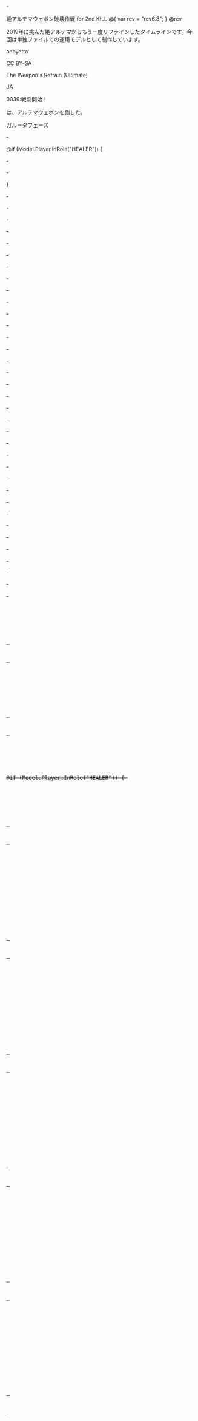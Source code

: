<?xml version="1.0" encoding="UTF-8"?>

-<timeline>

<name>絶アルテマウェポン破壊作戦 for 2nd KILL</name>
@{ var rev = "rev6.8"; } 
<rev>@rev</rev>

<description>2019年に挑んだ絶アルテマからもう一度リファインしたタイムラインです。今回は単独ファイルでの運用モデルとして制作しています。 </description>

<author>anoyetta</author>

<license>CC BY-SA</license>

<zone>The Weapon's Refrain (Ultimate)</zone>

<locale>JA</locale>

<start>0039:戦闘開始！</start>

<end>は、アルテマウェポンを倒した。</end>

<entry>ガルーダフェーズ</entry>

<!--戦術はみんとっとさんの絶アルテマシリーズを採用する。戦術の理解をシンプルにするため部分的に戦術を入れ替えることは原則としてしない。 2020.09.29 rev1* イフの四連突進に関連するカンペを追加した 2020.10.02 rev2.1* ガルーダ・エギとガルーダ本人を誤検知してしまう不具合を修正した 2020.10.02 rev3* テザー（線）を通知するトリガを追加した 2020.10.05 rev3.4* 3連ジェイルの優先順位を変更した 2020.10.05 rev3.5* 3連ジェイルをさらに整備した * ミンネの通知を追加した 2020.10.06 rev4.0* 爆雷の通知を追加した 2020.10.08 rev5.0* 追撃のガルーダの位置の検知を追加した 2020.10.08 rev5.1* 追撃のタイタンの位置に対する通知の間違いを修正した 2020.10.09 rev5.2* 追撃の前半に対するv-notice表示の不具合を修正した 2020.10.12 rev6.0* 追撃の前半について結論まで通知するようにした 2020.10.19 rev6.6* 乱撃の最後の紫たまの処理をみんとっと方式に合わせた -->


<default value="-3" target-attr="notice-o" target-element="Activity"/>

<default value="-9" target-attr="sync-s" target-element="Activity"/>

<default value="9" target-attr="sync-e" target-element="Activity"/>

<!-- 各フェーズ移行用 -->


<t goto="イフリートフェーズ" sync="お、おのれ……クソ虫がぁぁぁぁぁッ！！！" text="イフリートへ"/>


-<t goto="タイタンフェーズ" sync="不倶戴天……その祝福……もしや光の" text="タイタンへ" notice="外周えー！">

<v-notice text="外周へ！" icon="Leave.png" duration-visible="false" duration="6"/>

</t>

<t goto="中継フェーズ" sync="愛しき子らの悲嘆" text="LBフェーズへ"/>

<t goto="追撃の究極幻想" sync="アルテマウェポンは「追撃の究極幻想」の構え。" text="追撃フェーズへ" notice="" sync-count="1"/>

<t goto="爆撃の究極幻想" sync="アルテマウェポンは「爆撃の究極幻想」の構え。" text="爆撃フェーズへ" notice="" sync-count="1"/>

<t goto="乱撃の究極幻想" sync="アルテマウェポンは「乱撃の究極幻想」の構え。" text="乱撃フェーズへ" notice="" sync-count="1"/>

<!-- 灼熱トリガー -->

@if (Model.Player.InRole("HEALER")) { 

-<t sync="イフリート starts using 灼熱の咆吼 on [mex]" text="$1\n← 灼熱" notice="自分に灼熱">

<v-notice duration-visible="false" duration="5" job-icon="true" order="-1"/>

</t>


-<t sync="イフリート starts using 灼熱の咆吼 on [nex]" text="$1\n← 灼熱" notice="相方に灼熱">

<v-notice duration-visible="false" duration="5" job-icon="true" order="-1"/>

</t>
} 
<!-- テザー（線） -->



-<t sync="^23:[id8]:(?<enemy>.+):[id8]:[pc]:" text="${_pc}\n← ${enemy}" notice="ライン発生">

<v-notice duration-visible="false" duration="5" job-icon="true" order="1" font-scale="0.8"/>

</t>

<!-- 吸着爆雷 -->



-<t sync="^1A:[pc] gains the effect of 吸着爆雷 from アルテマウェポン for [_duration] Seconds" text="${_pc}\n← 爆雷" notice="爆雷ついた">

<v-notice duration="5" job-icon="true" order="1"/>

</t>

<!-- ガルーダフェーズ -->



-<s name="ガルーダフェーズ">

<!-- 汎用マーカー start -->



-<t sync="^1B:[id8]:[mex]:|[mex]に「マーキング」の効果。" text="自分にマーカー" notice="自分にマーカー">

<v-notice duration-visible="false" duration="5" job-icon="true" order="-1"/>

</t>


-<t sync="^1B:[id8]:[nex]:|[nex]に「マーキング」の効果。" text="マーカー\n ➜ ${_nex}">

<v-notice duration-visible="false" duration="5" job-icon="true" order="10" style="NOTICE_NORMAL_SMALL"/>

</t>

<!-- 汎用マーカー end -->



-<t sync="スパイニープルームは「ギガストーム」の構え。" name="ドームタイマ">

<v-notice text="高気圧ドーム" icon="Circle" duration-visible="true" duration="28"/>

</t>

<t sync="ガルーダは「ウィンドブレード」の構え" notice="ブレード1回目" sync-count="1" name="ウィンドブレード1"/>

<t sync="ガルーダは「ウィンドブレード」の構え" notice="ブレード2回目" sync-count="2" name="ウィンドブレード2"/>

<a text="VS UltWeapon 2nd KILL" time="0"/>

<a text="@rev" time="0"/>

<a sync="ガルーダは「スリップストリーム」の構え" text="スリップストリーム" notice="次、スリップ" icon="Targetaoe02.png" time="5"/>

<a sync="" text="マーカー1名付与" notice="" icon="Marker.png" time="6"/>

<a sync="ガルーダの「ミストラルソング」" text="ミストラルソング" notice="" icon="Targetaoe.png" time="11"/>

<a sync="" text="大旋風" notice="" icon="AOE.png" time="15"/>

<a sync="" text="雑魚沸き" notice="" icon="" time="19"/>

<a sync="" text="大旋風" notice="" icon="AOE.png" time="21"/>

<a sync="ガルーダは「スリップストリーム」の構え" text="スリップストリーム" notice="次、スリップ" icon="Targetaoe.png" time="21"/>

<a sync="" text="大旋風" notice="" icon="AOE.png" time="27"/>

<a sync="プルームの「サイクロン」" text="サイクロン(スパイニー)" notice="" icon="" time="27"/>

<a sync="ガルーダの「ダウンバースト」" text="ダウンバースト" notice="次、MT大ダメージ" icon="HardAttack.png" time="27"/>

<a sync="" text="フェザーレイン" notice="フェザー注意！" icon="Avoid.png" time="36" notice-o="-5"/>

<a sync="" text="サイクロン(スパイニー)" notice="" icon="" time="36"/>

<a sync="ガルーダは「ミストラルシュリーク」の構え" text="ミストラルシュリーク" notice="" icon="AllRngAtk.png" time="38"/>

<a sync="ガルーダは「ウィンドブレード」の構え" text="ウィンドブレード" notice="" icon="Targetaoe02.png" time="47"/>

<a sync="ガルーダの「ウィンドブレード」$" notice="" name="ウィンドブレード発動" time="47" notice-o="0" sync-e="3"/>

<a sync="" text="ウィンドブレード" notice="" icon="Targetaoe02.png" time="52"/>

<a sync="ガルーダの「ウィンドブレード」$" notice="" name="ウィンドブレード発動" time="52" notice-o="0" sync-e="3"/>

<a sync="" text="フェザーレイン" notice="フェザー注意！" icon="Avoid.png" time="71" notice-o="-5"/>

<a sync="ガルーダは「エリアルブラスト」の構え。" text="エリアルブラスト" notice="次、エリアル" icon="HardAllRngAtk.png" time="72" notice-o="-6"/>

<a sync="もはや殺すのでは足りぬッ！ " notice="" icon="Dialog.png" name="セリフ" time="83"/>

<a sync="" text="フェザーレイン" notice="フェザー注意！" icon="Avoid.png" time="91" notice-o="-5"/>

<a sync="" text="マーカー2名付与" notice="次、タンクは壁に" icon="Marker.png" time="93"/>

<a sync="" text="ウィケッドホイール" notice="" icon="Leave.png" time="95"/>

<a sync="" text="大旋風" notice="" icon="AOE.png" time="101"/>

<a sync="" text="フェザーレイン" notice="フェザー注意！" icon="Avoid.png" time="102" notice-o="-5"/>

<a sync="" text="雑魚沸き" notice="次、雑魚ポップ" icon="" time="109"/>

<a sync="ガルーダは「スリップストリーム」の構え。" text="スリップストリーム" notice="次、スリップ" icon="Targetaoe02.png" time="117"/>

<a sync="" text="線処理" notice="次、MT、黒は線取り" icon="Targetaoe01.png" time="117" notice-o="-5"/>

<a sync="" text="ダウンバースト" notice="次、MT大ダメージ" icon="HardAttack.png" time="121"/>

<a sync="" text="フェザーレイン" notice="フェザー注意！" icon="Avoid.png" time="127" notice-o="-5"/>

<a sync="ガルーダは「スリップストリーム」の構え。" text="スリップストリーム" notice="次、スリップ" icon="Targetaoe02.png" time="137" notice-o="-2"/>

<a sync="" text="覚醒ウィケッド→外へ" notice="離れるー" icon="Leave.png" time="145"/>

<a sync="" text="覚醒ウィケッド→内へ" notice="近寄るー" icon="Stack.png" time="148" notice-o="-2"/>

<a sync="ガルーダの「ダウンバースト」" text="覚醒ダウンバースト" notice="頭割りー" icon="DamageShare.png" time="153"/>

<a sync="ガルーダは「スリップストリーム」の構え。" text="スリップストリーム" notice="次、スリップ" icon="Targetaoe02.png" time="158" notice-o="-2"/>

<a text="時間切れ" notice="" icon="Timeout.png" time="170" notice-o="0"/>

</s>


-<s name="イフリートフェーズ">

<!-- 炎獄の鎖を表示するトリガ -->


<!--<t text="炎獄の鎖\n ➜${_DPS}" sync="^1A:[DPS] gains the effect of 炎獄の鎖"><v-noticeorder="5"duration="21"duration-visible="false"job-icon="true"style="NOTICE_NORMAL_SMALL" /></t> -->


<!-- p-sync 楔トリガ start -->


<!-- パターン1 短辺1時 -->



-<t text="楔POPパターン1" notice="" sync-count="1">


-<p-sync interval="30">

<combatant name="炎獄の楔" tolerance="0.01" Z="0.00" Y="23.30" X="23.50"/>

<combatant name="炎獄の楔" tolerance="0.01" Z="0.00" Y="23.36" X="23.64"/>

<combatant name="炎獄の楔" tolerance="0.01" Z="0.00" Y="23.64" X="23.64"/>

<combatant name="炎獄の楔" tolerance="0.01" Z="0.00" Y="23.50" X="23.30"/>

</p-sync>


-<expressions>

<set value="1" name="pattern"/>

</expressions>

</t>

<!-- パターン2 短辺2時 -->



-<t text="楔POPパターン2" notice="" sync-count="1">


-<p-sync interval="30">

<combatant name="炎獄の楔" tolerance="0.01" Z="0.00" Y="23.36" X="23.64"/>

<combatant name="炎獄の楔" tolerance="0.01" Z="0.00" Y="23.50" X="23.70"/>

<combatant name="炎獄の楔" tolerance="0.01" Z="0.00" Y="23.70" X="23.50"/>

<combatant name="炎獄の楔" tolerance="0.01" Z="0.00" Y="23.36" X="23.36"/>

</p-sync>


-<expressions>

<set value="2" name="pattern"/>

</expressions>

</t>

<!-- パターン3 短辺4時 -->



-<t text="楔POPパターン3" notice="" sync-count="1">


-<p-sync interval="30">

<combatant name="炎獄の楔" tolerance="0.01" Z="0.00" Y="23.30" X="23.50"/>

<combatant name="炎獄の楔" tolerance="0.01" Z="0.00" Y="23.50" X="23.70"/>

<combatant name="炎獄の楔" tolerance="0.01" Z="0.00" Y="23.64" X="23.64"/>

<combatant name="炎獄の楔" tolerance="0.01" Z="0.00" Y="23.64" X="23.36"/>

</p-sync>


-<expressions>

<set value="3" name="pattern"/>

</expressions>

</t>

<!-- パターン4 短辺5時 -->



-<t text="楔POPパターン4" notice="" sync-count="1">


-<p-sync interval="30">

<combatant name="炎獄の楔" tolerance="0.01" Z="0.00" Y="23.36" X="23.64"/>

<combatant name="炎獄の楔" tolerance="0.01" Z="0.00" Y="23.64" X="23.64"/>

<combatant name="炎獄の楔" tolerance="0.01" Z="0.00" Y="23.70" X="23.50"/>

<combatant name="炎獄の楔" tolerance="0.01" Z="0.00" Y="23.50" X="23.30"/>

</p-sync>


-<expressions>

<set value="4" name="pattern"/>

</expressions>

</t>

<!-- パターン5 短辺7時 -->



-<t text="楔POPパターン5" notice="" sync-count="1">


-<p-sync interval="30">

<combatant name="炎獄の楔" tolerance="0.01" Z="0.00" Y="23.50" X="23.70"/>

<combatant name="炎獄の楔" tolerance="0.01" Z="0.00" Y="23.70" X="23.50"/>

<combatant name="炎獄の楔" tolerance="0.01" Z="0.00" Y="23.64" X="23.36"/>

<combatant name="炎獄の楔" tolerance="0.01" Z="0.00" Y="23.36" X="23.36"/>

</p-sync>


-<expressions>

<set value="5" name="pattern"/>

</expressions>

</t>

<!-- パターン6 短辺8時 -->



-<t text="楔POPパターン6" notice="" sync-count="1">


-<p-sync interval="30">

<combatant name="炎獄の楔" tolerance="0.01" Z="0.00" Y="23.30" X="23.50"/>

<combatant name="炎獄の楔" tolerance="0.01" Z="0.00" Y="23.64" X="23.64"/>

<combatant name="炎獄の楔" tolerance="0.01" Z="0.00" Y="23.64" X="23.36"/>

<combatant name="炎獄の楔" tolerance="0.01" Z="0.00" Y="23.50" X="23.30"/>

</p-sync>


-<expressions>

<set value="6" name="pattern"/>

</expressions>

</t>

<!-- パターン7 短辺10時 -->



-<t text="楔POPパターン7" notice="" sync-count="1">


-<p-sync interval="30">

<combatant name="炎獄の楔" tolerance="0.01" Z="0.00" Y="23.36" X="23.64"/>

<combatant name="炎獄の楔" tolerance="0.01" Z="0.00" Y="23.70" X="23.50"/>

<combatant name="炎獄の楔" tolerance="0.01" Z="0.00" Y="23.50" X="23.30"/>

<combatant name="炎獄の楔" tolerance="0.01" Z="0.00" Y="23.36" X="23.36"/>

</p-sync>


-<expressions>

<set value="7" name="pattern"/>

</expressions>

</t>

<!-- パターン8 短辺11時 -->



-<t text="楔POPパターン8" notice="" sync-count="1">


-<p-sync interval="30">

<combatant name="炎獄の楔" tolerance="0.01" Z="0.00" Y="23.30" X="23.50"/>

<combatant name="炎獄の楔" tolerance="0.01" Z="0.00" Y="23.50" X="23.70"/>

<combatant name="炎獄の楔" tolerance="0.01" Z="0.00" Y="23.64" X="23.36"/>

<combatant name="炎獄の楔" tolerance="0.01" Z="0.00" Y="23.36" X="23.36"/>

</p-sync>


-<expressions>

<set value="8" name="pattern"/>

</expressions>

</t>

<!-- p-sync 楔トリガ end -->



-<t sync="[mex]に「灼熱」の効果。" text="灼熱➜自分">


-<expressions>

<set value="true" name="heat" ttl="15"/>

</expressions>

</t>


-<t sync="[nex]に「灼熱」の効果。" text="灼熱➜相方">


-<expressions>

<pre value="false" name="heat"/>

</expressions>

</t>


-<t sync="[mex]の「灼熱」が切れた。" text="灼熱クリア">


-<expressions>

<set value="false" name="heat"/>

</expressions>

</t>


-<a name="初期化" time="000">


-<expressions>

<set value="false" name="heat"/>

</expressions>

</a>
@if (Model.Player.InRole("HEALER")) { 
<!-- 十字突進の待機位置の表示（灼熱ヒーラー版） start -->


<!-- パターン1 -->



-<t sync="イフリートの「フレイムクラッ" notice="デルタ、チャーリーえー" sync-count="1" name="Pattern1">


-<expressions>

<pre value="true" name="heat"/>

<pre value="1" name="pattern"/>

</expressions>

<v-notice text="➜ ＤＣ" icon="Avoid.png" duration-visible="false" duration="6" order="-1"/>

</t>

<!-- パターン2 -->



-<t sync="イフリートの「フレイムクラッ" notice="デルタえー" sync-count="1" name="Pattern2">


-<expressions>

<pre value="true" name="heat"/>

<pre value="2" name="pattern"/>

</expressions>

<v-notice text="➜ Ｄ" icon="Avoid.png" duration-visible="false" duration="6" order="-1"/>

</t>

<!-- パターン3 -->



-<t sync="イフリートの「フレイムクラッ" notice="アルファ、デルタえー" sync-count="1" name="Pattern3">


-<expressions>

<pre value="true" name="heat"/>

<pre value="3" name="pattern"/>

</expressions>

<v-notice text="➜ ＡＤ" icon="Avoid.png" duration-visible="false" duration="6" order="-1"/>

</t>

<!-- パターン4 -->



-<t sync="イフリートの「フレイムクラッ" notice="アルファえー" sync-count="1" name="Pattern4">


-<expressions>

<pre value="true" name="heat"/>

<pre value="4" name="pattern"/>

</expressions>

<v-notice text="➜ Ａ" icon="Avoid.png" duration-visible="false" duration="6" order="-1"/>

</t>

<!-- パターン5 -->



-<t sync="イフリートの「フレイムクラッ" notice="アルファ、ブラボーえー" sync-count="1" name="Pattern5">


-<expressions>

<pre value="true" name="heat"/>

<pre value="5" name="pattern"/>

</expressions>

<v-notice text="➜ ＡＢ" icon="Avoid.png" duration-visible="false" duration="6" order="-1"/>

</t>

<!-- パターン6 -->



-<t sync="イフリートの「フレイムクラッ" notice="ブラボーえー" sync-count="1" name="Pattern6">


-<expressions>

<pre value="true" name="heat"/>

<pre value="6" name="pattern"/>

</expressions>

<v-notice text="➜ Ｂ" icon="Avoid.png" duration-visible="false" duration="6" order="-1"/>

</t>

<!-- パターン7 -->



-<t sync="イフリートの「フレイムクラッ" notice="ブラボー、チャーリーえー" sync-count="1" name="Pattern7">


-<expressions>

<pre value="true" name="heat"/>

<pre value="7" name="pattern"/>

</expressions>

<v-notice text="➜ ＢＣ" icon="Avoid.png" duration-visible="false" duration="6" order="-1"/>

</t>

<!-- パターン8 -->



-<t sync="イフリートの「フレイムクラッ" notice="チャーリーえー" sync-count="1" name="Pattern8">


-<expressions>

<pre value="true" name="heat"/>

<pre value="8" name="pattern"/>

</expressions>

<v-notice text="➜ Ｃ" icon="Avoid.png" duration-visible="false" duration="6" order="-1"/>

</t>

<!-- 灼熱なし -->



-<t sync="イフリートの「フレイムクラッ" notice="合流するー" sync-count="1" name="Pattern9">


-<expressions>

<pre value="false" name="heat"/>

</expressions>

<v-notice text="➜ 合流" icon="Avoid.png" duration-visible="false" duration="6" order="-1"/>

</t>

<!-- 十字突進の待機位置の表示（灼熱ヒーラー版） end -->

} else { 
<!-- 十字突進の待機位置の表示（ヒーラー以外版） -->


<!-- 奇数パターン -->



-<t sync="イフリートの「フレイムクラッ" notice="そのまま" sync-count="1" name="PatternOther1">


-<expressions>

<pre value="1" name="pattern"/>

</expressions>

<v-notice text="そのまま" icon="DontMove.png" duration-visible="false" duration="6"/>

</t>


-<t sync="イフリートの「フレイムクラッ" notice="そのまま" sync-count="1" name="PatternOther3">


-<expressions>

<pre value="3" name="pattern"/>

</expressions>

<v-notice text="そのまま" icon="DontMove.png" duration-visible="false" duration="6"/>

</t>


-<t sync="イフリートの「フレイムクラッ" notice="そのまま" sync-count="1" name="PatternOther5">


-<expressions>

<pre value="5" name="pattern"/>

</expressions>

<v-notice text="そのまま" icon="DontMove.png" duration-visible="false" duration="6"/>

</t>


-<t sync="イフリートの「フレイムクラッ" notice="そのまま" sync-count="1" name="PatternOther7">


-<expressions>

<pre value="7" name="pattern"/>

</expressions>

<v-notice text="そのまま" icon="DontMove.png" duration-visible="false" duration="6"/>

</t>

<!-- 偶数パターン -->



-<t sync="イフリートの「フレイムクラッ" notice="ブラボーえー" sync-count="1" name="PatternOther2">


-<expressions>

<pre value="2" name="pattern"/>

</expressions>

<v-notice text="ブラボーへ" icon="B.png" duration-visible="false" duration="6"/>

</t>


-<t sync="イフリートの「フレイムクラッ" notice="チャーリーえー" sync-count="1" name="PatternOther4">


-<expressions>

<pre value="4" name="pattern"/>

</expressions>

<v-notice text="チャーリーへ" icon="C.png" duration-visible="false" duration="6"/>

</t>


-<t sync="イフリートの「フレイムクラッ" notice="デルタえー" sync-count="1" name="PatternOther6">


-<expressions>

<pre value="6" name="pattern"/>

</expressions>

<v-notice text="デルタへ" icon="D.png" duration-visible="false" duration="6"/>

</t>


-<t sync="イフリートの「フレイムクラッ" notice="アルファえー" sync-count="1" name="PatternOther8">


-<expressions>

<pre value="8" name="pattern"/>

</expressions>

<v-notice text="アルファへ" icon="A.png" duration-visible="false" duration="6"/>

</t>
} 
<a sync="" text="覚醒確認" notice="" icon="覚醒.png" time="000"/>

<a sync="Added new combatant イフリート" text="光輝の炎柱" notice="" icon="Avoid.png" time="007"/>

<a sync="" text="クリサイ突進" notice="" icon="Avoid.png" time="011"/>

<a sync="永遠偉大……我が「地獄の火炎」" text="セリフ" notice="" icon="Dialog.png" time="013"/>

<a sync="イフリートの「地獄の火炎」" text="地獄の火炎１" notice="" icon="AllRangeAtk.png" time="019" notice-o="-6"/>

<a sync="勇猛無比……我が力を" text="セリフ" notice="" icon="Dialog.png" time="021"/>

<a sync="イフリートの「バルカン" text="バルカンバースト" notice="次、バルカン" icon="KnockBack.png" time="025"/>

<a sync="" text="インシネレート" notice="次、インシネ" icon="Targetaoe03.png" time="028"/>

<a sync="" text="インシネレート" notice="" icon="Targetaoe03.png" time="031"/>

<a sync="" text="インシネレート" notice="" icon="Targetaoe03.png" time="035"/>

<a sync="兵貴神速……「炎獄の楔」にて" text="セリフ" notice="" icon="Dialog.png" time="037"/>

<a sync="Added new combatant 炎獄の楔" text="●楔POP" notice="次、楔ポップ" icon="" time="041"/>

<a sync="イフリートは「灼熱の咆吼」の" text="★灼熱の咆吼" notice="灼熱注意ー" icon="Fire.png" time="046"/>

<a sync="イフリートは「エラプション」の" text="エラプション" notice="" icon="AOE.png" time="051"/>

<a sync="" text="灼熱爆発" notice="" icon="Explosion.png" time="055" notice-o="-2"/>

<a sync="" text="灼熱爆発" notice="" icon="Explosion.png" time="061" notice-o="-2"/>

<a sync="因果応報……我が炎は" text="セリフ" notice="" icon="Dialog.png" time="070"/>

<a sync="イフリートは「地獄の火炎」の" text="地獄の火炎２" notice="" icon="AllRangeAtk.png" time="075"/>


-<a sync="" text="次の誘導1" notice="次、アルファ、ブラボーえー" icon="" time="078">


-<expressions>

<pre value="1" name="pattern"/>

</expressions>

<v-notice text="➜ ＡＢ" icon="Avoid.png" duration-visible="false" duration="9"/>

</a>


-<a sync="" text="次の誘導2" notice="次、アルファ、ブラボーえー" icon="" time="078">


-<expressions>

<pre value="2" name="pattern"/>

</expressions>

<v-notice text="➜ ＡＢ" icon="Avoid.png" duration-visible="false" duration="9"/>

</a>


-<a sync="" text="次の誘導3" notice="次、ブラボー、チャーリーえー" icon="" time="078">


-<expressions>

<pre value="3" name="pattern"/>

</expressions>

<v-notice text="➜ ＢＣ" icon="Avoid.png" duration-visible="false" duration="9"/>

</a>


-<a sync="" text="次の誘導4" notice="次、ブラボー、チャーリーえー" icon="" time="078">


-<expressions>

<pre value="4" name="pattern"/>

</expressions>

<v-notice text="➜ ＢＣ" icon="Avoid.png" duration-visible="false" duration="9"/>

</a>


-<a sync="" text="次の誘導5" notice="次、チャーリー、デルタえー" icon="" time="078">


-<expressions>

<pre value="5" name="pattern"/>

</expressions>

<v-notice text="➜ ＣＤ" icon="Avoid.png" duration-visible="false" duration="9"/>

</a>


-<a sync="" text="次の誘導6" notice="次、チャーリー、デルタえー" icon="" time="078">


-<expressions>

<pre value="6" name="pattern"/>

</expressions>

<v-notice text="➜ ＣＤ" icon="Avoid.png" duration-visible="false" duration="9"/>

</a>


-<a sync="" text="次の誘導7" notice="次、アルファ、デルタえー" icon="" time="078">


-<expressions>

<pre value="7" name="pattern"/>

</expressions>

<v-notice text="➜ ＡＤ" icon="Avoid.png" duration-visible="false" duration="9"/>

</a>


-<a sync="" text="次の誘導8" notice="次、アルファ、デルタえー" icon="" time="078">


-<expressions>

<pre value="8" name="pattern"/>

</expressions>

<v-notice text="➜ ＡＤ" icon="Avoid.png" duration-visible="false" duration="9"/>

</a>

<a sync="イフリートは「灼熱の咆吼」の" text="★灼熱の咆吼" notice="灼熱注意ー" icon="Fire.png" time="084"/>

<a sync="" text="セットアップ" notice="" icon="SpreadB.png" time="084"/>

<a sync="イフリートは「エラプション」の" text="エラプション" notice="" icon="AOE.png" time="090"/>

<a sync="using クリムゾンサイクロン" text="十字クリサイ" notice="次、十字突進" icon="Avoid.png" time="097"/>


-<a sync="イフリートは「灼熱の咆吼」の" text="★灼熱の咆吼" notice="次、ヒーラーY字" icon="Fire.png" time="103">

<v-notice text="➜ Ｙ字" icon="Arrow5" duration-visible="false" duration="4" order="-1" style="NOTICE_NORMAL_SMALL"/>

</a>

<a sync="" text="灼熱爆発" notice="" icon="Explosion.png" time="109" notice-o="-2"/>

<a sync="イフリートの「フレイムクラッ" text="フレイムクラッシュ" notice="次、正面で頭割り" icon="DamageShare.png" time="115"/>


-<a sync="" notice="" icon="" name="移動のカンペ" time="115" notice-o="1">


-<expressions>

<pre value="false" name="heat"/>

</expressions>

<v-notice text="近くが青➙ ２コマ" icon="TurnR.png" duration-visible="false" duration="20" order="1"/>

<v-notice text="遠くが青➙ １コマ" icon="TurnR.png" duration-visible="false" duration="20" order="2"/>

</a>

<a sync="イフリートは「クリムゾンサイク" text="四連クリサイ" notice="スプリント準備" icon="Avoid.png" time="123" notice-o="-6"/>

<a sync="" text="灼熱注意" notice="" icon="" time="130"/>

<a sync="イフリートの「インシネレート」" text="インシネレート" notice="次、インシネ" icon="Targetaoe03.png" time="137" notice-o="-6"/>

<a sync="" text="インシネレート" notice="" icon="Targetaoe03.png" time="140"/>

<a sync="" text="インシネレート" notice="" icon="Targetaoe03.png" time="143"/>

<a sync="イフリートは「エラプション」の" text="エラプション" notice="" icon="AOE.png" time="152"/>

<a sync="イフリートの「フレイムクラ" text="フレイムクラッシュ" notice="次、正面で頭割り" icon="DamageShare.png" time="165"/>

<a sync="" text="時間切れ" notice="" icon="Timeout.png" time="168" notice-o="0"/>

</s>


-<s name="タイタンフェーズ">

<!-- 優先度ジェイル トリガ start -->

@{var jail_order = new string[] { "[GNB]", "[DRG]", "[PLD]", "[SMN]", "[MCN]", "[DNC]", "[WHM]", "[AST]" };var jail_order_call = new string[] { "あん", "なー", "さむ", "がく", "せんせー", "しょう", "くろ", "しじん" };} 

-<t sync=":グラナイト・ジェイル:........:@jail_order[0]:" text="$1" notice="@jail_order_call[0]" notice-sync="true" no="1">

<v-notice duration-visible="false" duration="5" job-icon="true" order="1"/>

</t>


-<t sync=":グラナイト・ジェイル:........:@jail_order[1]:" text="$1" notice="@jail_order_call[1]" notice-sync="true" no="2">

<v-notice duration-visible="false" duration="5" job-icon="true" order="2"/>

</t>


-<t sync=":グラナイト・ジェイル:........:@jail_order[2]:" text="$1" notice="@jail_order_call[2]" notice-sync="true" no="3">

<v-notice duration-visible="false" duration="5" job-icon="true" order="3"/>

</t>


-<t sync=":グラナイト・ジェイル:........:@jail_order[3]:" text="$1" notice="@jail_order_call[3]" notice-sync="true" no="4">

<v-notice duration-visible="false" duration="5" job-icon="true" order="4"/>

</t>


-<t sync=":グラナイト・ジェイル:........:@jail_order[4]:" text="$1" notice="@jail_order_call[4]" notice-sync="true" no="5">

<v-notice duration-visible="false" duration="5" job-icon="true" order="5"/>

</t>


-<t sync=":グラナイト・ジェイル:........:@jail_order[5]:" text="$1" notice="@jail_order_call[5]" notice-sync="true" no="6">

<v-notice duration-visible="false" duration="5" job-icon="true" order="6"/>

</t>


-<t sync=":グラナイト・ジェイル:........:@jail_order[6]:" text="$1" notice="@jail_order_call[6]" notice-sync="true" no="7">

<v-notice duration-visible="false" duration="5" job-icon="true" order="7"/>

</t>


-<t sync=":グラナイト・ジェイル:........:@jail_order[7]:" text="$1" notice="@jail_order_call[7]" notice-sync="true" no="8">

<v-notice duration-visible="false" duration="5" job-icon="true" order="8"/>

</t>

<t sync=":グラナイト・ジェイル:........:[mex]:" notice="自分にジェイル" name="自分にジェイル" notice-sync="true" no="11"/>

<t sync=":グラナイト・ジェイル:........:[nex]:" notice="ジェイルなし" sync-count="3" name="ジェイルなし" notice-sync="true" no="12"/>

<!-- 優先度ジェイル トリガ end -->


<!-- psync ボムトリガー start -->



-<t text="ボム1➜ 左へ" notice="左えー。" sync-count="1">


-<expressions>

<pre value="false" name="sorted_jail"/>

<set value="true" name="sorted_jail"/>

</expressions>


-<p-sync interval="10">

<combatant name="ボムボルダー" tolerance="0.01" Z="0.00" Y="23.26" X="23.40"/>

<combatant name="ボムボルダー" tolerance="0.01" Z="0.00" Y="23.40" X="23.40"/>

<combatant name="ボムボルダー" tolerance="0.01" Z="0.00" Y="23.40" X="23.60"/>

<combatant name="ボムボルダー" tolerance="0.01" Z="0.00" Y="23.28" X="23.72"/>

<combatant name="ボムボルダー" tolerance="0.01" Z="0.00" Y="23.28" X="23.28"/>

</p-sync>

<v-notice icon="Arrow6" duration-visible="false" duration="5"/>

</t>


-<t text="ボム2➜ 右へ" notice="右えー。" sync-count="1">


-<expressions>

<pre value="false" name="sorted_jail"/>

<set value="true" name="sorted_jail"/>

</expressions>


-<p-sync interval="10">

<combatant name="ボムボルダー" tolerance="0.01" Z="0.00" Y="23.26" X="23.60"/>

<combatant name="ボムボルダー" tolerance="0.01" Z="0.00" Y="23.40" X="23.40"/>

<combatant name="ボムボルダー" tolerance="0.01" Z="0.00" Y="23.40" X="23.60"/>

<combatant name="ボムボルダー" tolerance="0.01" Z="0.00" Y="23.28" X="23.72"/>

<combatant name="ボムボルダー" tolerance="0.01" Z="0.00" Y="23.28" X="23.28"/>

</p-sync>

<v-notice icon="Arrow4" duration-visible="false" duration="5"/>

</t>


-<t text="ボム3➜ 左へ" notice="左えー。" sync-count="1">


-<expressions>

<pre value="false" name="sorted_jail"/>

<set value="true" name="sorted_jail"/>

</expressions>


-<p-sync interval="10">

<combatant name="ボムボルダー" tolerance="0.01" Z="0.00" Y="23.40" X="23.74"/>

<combatant name="ボムボルダー" tolerance="0.01" Z="0.00" Y="23.28" X="23.72"/>

<combatant name="ボムボルダー" tolerance="0.01" Z="0.00" Y="23.40" X="23.60"/>

<combatant name="ボムボルダー" tolerance="0.01" Z="0.00" Y="23.60" X="23.60"/>

<combatant name="ボムボルダー" tolerance="0.01" Z="0.00" Y="23.72" X="23.72"/>

</p-sync>

<v-notice icon="Arrow6" duration-visible="false" duration="5"/>

</t>


-<t text="ボム4➜ 右へ" notice="右えー。" sync-count="1">


-<expressions>

<pre value="false" name="sorted_jail"/>

<set value="true" name="sorted_jail"/>

</expressions>


-<p-sync interval="10">

<combatant name="ボムボルダー" tolerance="0.01" Z="0.00" Y="23.60" X="23.74"/>

<combatant name="ボムボルダー" tolerance="0.01" Z="0.00" Y="23.28" X="23.72"/>

<combatant name="ボムボルダー" tolerance="0.01" Z="0.00" Y="23.40" X="23.60"/>

<combatant name="ボムボルダー" tolerance="0.01" Z="0.00" Y="23.60" X="23.60"/>

<combatant name="ボムボルダー" tolerance="0.01" Z="0.00" Y="23.72" X="23.72"/>

</p-sync>

<v-notice icon="Arrow4" duration-visible="false" duration="5"/>

</t>


-<t text="ボム5➜ 左へ" notice="左えー。" sync-count="1">


-<expressions>

<pre value="false" name="sorted_jail"/>

<set value="true" name="sorted_jail"/>

</expressions>


-<p-sync interval="10">

<combatant name="ボムボルダー" tolerance="0.01" Z="0.00" Y="23.74" X="23.60"/>

<combatant name="ボムボルダー" tolerance="0.01" Z="0.00" Y="23.72" X="23.28"/>

<combatant name="ボムボルダー" tolerance="0.01" Z="0.00" Y="23.72" X="23.72"/>

<combatant name="ボムボルダー" tolerance="0.01" Z="0.00" Y="23.60" X="23.60"/>

<combatant name="ボムボルダー" tolerance="0.01" Z="0.00" Y="23.60" X="23.40"/>

</p-sync>

<v-notice icon="Arrow6" duration-visible="false" duration="5"/>

</t>


-<t text="ボム6➜ 右へ" notice="右えー。" sync-count="1">


-<expressions>

<pre value="false" name="sorted_jail"/>

<set value="true" name="sorted_jail"/>

</expressions>


-<p-sync interval="10">

<combatant name="ボムボルダー" tolerance="0.01" Z="0.00" Y="23.74" X="23.40"/>

<combatant name="ボムボルダー" tolerance="0.01" Z="0.00" Y="23.72" X="23.28"/>

<combatant name="ボムボルダー" tolerance="0.01" Z="0.00" Y="23.72" X="23.72"/>

<combatant name="ボムボルダー" tolerance="0.01" Z="0.00" Y="23.60" X="23.60"/>

<combatant name="ボムボルダー" tolerance="0.01" Z="0.00" Y="23.60" X="23.40"/>

</p-sync>

<v-notice icon="Arrow4" duration-visible="false" duration="5"/>

</t>


-<t text="ボム7➜ 左へ" notice="左えー。" sync-count="1">


-<expressions>

<pre value="false" name="sorted_jail"/>

<set value="true" name="sorted_jail"/>

</expressions>


-<p-sync interval="10">

<combatant name="ボムボルダー" tolerance="0.01" Z="0.00" Y="23.60" X="23.26"/>

<combatant name="ボムボルダー" tolerance="0.01" Z="0.00" Y="23.72" X="23.28"/>

<combatant name="ボムボルダー" tolerance="0.01" Z="0.00" Y="23.40" X="23.40"/>

<combatant name="ボムボルダー" tolerance="0.01" Z="0.00" Y="23.60" X="23.40"/>

<combatant name="ボムボルダー" tolerance="0.01" Z="0.00" Y="23.28" X="23.28"/>

</p-sync>

<v-notice icon="Arrow6" duration-visible="false" duration="5"/>

</t>


-<t text="ボム8➜ 右へ" notice="右えー。" sync-count="1">


-<expressions>

<pre value="false" name="sorted_jail"/>

<set value="true" name="sorted_jail"/>

</expressions>


-<p-sync interval="10">

<combatant name="ボムボルダー" tolerance="0.01" Z="0.00" Y="23.40" X="23.26"/>

<combatant name="ボムボルダー" tolerance="0.01" Z="0.00" Y="23.72" X="23.28"/>

<combatant name="ボムボルダー" tolerance="0.01" Z="0.00" Y="23.40" X="23.40"/>

<combatant name="ボムボルダー" tolerance="0.01" Z="0.00" Y="23.60" X="23.40"/>

<combatant name="ボムボルダー" tolerance="0.01" Z="0.00" Y="23.28" X="23.28"/>

</p-sync>

<v-notice icon="Arrow4" duration-visible="false" duration="5"/>

</t>

<!-- psync ボムトリガー end -->


<a sync="starts using ジオクラッシュ" text="ジオクラッシュ1" notice="ジオクラ" icon="" time="003" notice-o="1"/>

<a sync="" text="覚醒確認" notice="" icon="覚醒.png" time="005"/>

<a sync="「大地の怒り」に砕け散れぇぇ" text="セリフ" notice="" icon="Dialog.png" time="008"/>

<a sync="「大地の怒り」の構え" text="大地の怒り" notice="次、大地の怒り" icon="HardAllRngAtk.png" time="009"/>

<a sync="横暴なるヒトの子よ…… お主を屠" text="セリフ" notice="" icon="Dialog.png" time="016"/>

<a sync="タイタンの「ロックバスター」" text="ロックバスター" notice="次、MT大ダメージ" icon="HardAttack.png" time="020"/>


-<a sync="タイタンの「マウンテンバスタ" text="マウンテンバスター" notice="" icon="Targetaoe03.png" time="023">

<v-notice text="マウンテン" icon="HardAttack.png" duration-visible="false" duration="5"/>

</a>

<a sync="" text="大地の重みx2" notice="次、2連重み、右、左" icon="StackAOE.png" time="024"/>

<a sync="タイタンの「ジオクラッシュ」" text="ジオクラッシュ2" notice="次、ジオクラからホールインワン" icon="AllRangeAtk.png" time="033"/>

<a sync="タイタンは「大激震」の構え" text="大激震" notice="" icon="KnockBack.png" time="040"/>

<a sync="" text="ボムボルダー" notice="" icon="Bomb.png" time="042"/>


-<a sync="" text="大爆発" notice="爆発したら中心えー" icon="Explosion.png" time="047" notice-o="-4">

<v-notice text="中心線へ" icon="Arrow1.png" duration-visible="false" duration="3" order="20"/>

</a>

<a sync="タイタンの「グラナイト・" text="グラナイト・ジェイル" notice="" icon="" time="047"/>

<a sync="" text="ランドスライド(1)" notice="" icon="Avoid.png" time="051"/>

<a sync="" text="ランドスライド(2)" notice="" icon="Avoin.png" time="054"/>

<a sync="" text="激震x8" notice="次、激震" icon="AllRangeAtk.png" time="057"/>

<a sync="" text="大地の重みx2" notice="次、2連重み、前、右" icon="StackAOE.png" time="069"/>

<a sync="" text="ランドスライド(1)" notice="次、見えないランスラ" icon="Avoid.png" time="076"/>

<a sync="" text="ランドスライド(2)" notice="" icon="Avoid.png" time="079" notice-o=""/>

<a sync="" text="ジオクラッシュ3" notice="次、ジオクラ" icon="AllRangeAtk.png" time="087"/>

<a sync="タイタンの「グラナイト・" text="グラナイト・ジェイル" notice="次、ヒーラージェイル" icon="" time="093"/>

<a sync="" text="ランドスライド(1)" notice="次、見えないランスラ" icon="Avoid.png" time="105"/>

<a sync="" text="ランドスライド(2)" notice="" icon="Avoid.png" time="108"/>

<a sync="" text="激震x6" notice="次、激震" icon="AllRangeAtk.png" time="111"/>


-<a sync="タイタンの「マウンテンバスタ" text="マウンテンバスター" notice="次、ST大ダメージ" icon="Targetaoe03.png" time="123">

<v-notice text="マウンテン" icon="HardAttack.png" duration-visible="false" duration="5"/>

</a>

<a sync="" text="大地の重みx3" notice="次、3連重み" icon="StackAOE.png" time="127"/>

<a sync="" text="ランドスライドx2" notice="次、見えないランスラ" icon="Avoid.png" time="133"/>

<a sync="タイタンの「ロックバスター" text="ロックバスター" notice="次、MT大ダメージ" icon="HardAttack.png" time="140"/>


-<a sync="タイタンの「マウンテンバスタ" text="マウンテンバスター" notice="" icon="Targetaoe03.png" time="144">

<v-notice text="マウンテン" icon="HardAttack.png" duration-visible="false" duration="5"/>

</a>

<a sync="" text="大地の重みx3" notice="次、3連重み、右、左、右" icon="StackAOE.png" time="145"/>

<a sync="" text="激震x8" notice="次、激震" icon="AllRangeAtk.png" time="156"/>

<a sync="" text="時間切れ" notice="" icon="Timeout.png" time="171" notice-o="0"/>

</s>


-<s name="中継フェーズ">

<a sync="" text="覚醒確認" notice="" icon="覚醒.png" time="002"/>

<a sync="魔導ビットは「自爆」の構え。" text="自爆" notice="次、キャスLB" icon="Distance.png" time="011"/>

<a sync="光の使徒よ、消え去るがいい！" text="死の宣告" notice="次、ヒーラーLB" icon="" time="024"/>

<a sync="starts using ダージャ" text="ダージャ" notice="次、近接LB" icon="" time="034"/>

<a sync="やってくれる…… だが、アルテマウェポンの真の力、見くびってくれるなよ！" text="捨て台詞" notice="" icon="Dialog.png" time="046"/>

<a sync="渦なす生命の色、七つの扉開き、力の塔の天に至らん！ ……アルテマッ！" text="アルテマ" notice="次、タンクLB" icon="AllRangeAtk.png" time="051"/>

<a sync="フハハハハハハ！ 絶望の暗き底へと沈むがいい！" text="アルテマフェーズ開始" notice="" icon="" time="061"/>


-<a sync="" text="タゲ可能まで10" notice="10秒前！" icon="" time="085" notice-o="0">

<v-notice text="１０秒前" icon="True.png" duration="9.6"/>

</a>

<a sync="ウェポンの「魔導フレア」" text="魔導フレア" notice="" icon="HardAllRngAtk.png" time="095" notice-o="0"/>

<a sync="ウェポンの「吸着式エーテル" text="吸着式エーテル爆雷" notice="" icon="Targetaoe01.png" time="097"/>

<a sync="ウェポンは「誘導レーザー」" text="誘導レーザー" notice="" icon="Targetaoe01.png" time="098" notice-o="0"/>

</s>


-<s name="追撃の究極幻想">


-<t sync="^1A:[id8]:[pc] gains the effect of 地神のミンネ" text="${_pc}\n← ミンネ" notice="ミンネ">

<v-notice duration-visible="false" duration="5" job-icon="true" order="-1"/>

</t>

<!--追撃の前半の逃げる方向についてガルの出現位置によって → 2方向に限定されるタイタンの出現位置によって → 3方向に限定されるこのうち、ガルからの意見とタイタンからの意見が2票以上入った方向が正解である。それを明示する。 -->


<!-- ガル北東 -->



-<t sync-count="1" name="toC/D">


-<p-sync>

<combatant name="ガルーダ" tolerance="0.01" Z="0.00" Y="23.44" X="23.56"/>

</p-sync>


-<expressions>

<set name="toC" count="+1"/>

<set name="toD" count="+1"/>

</expressions>

</t>

<!-- ガル南東 -->



-<t sync-count="1" name="toA/D">


-<p-sync>

<combatant name="ガルーダ" tolerance="0.01" Z="0.00" Y="23.56" X="23.56"/>

</p-sync>


-<expressions>

<set name="toA" count="+1"/>

<set name="toD" count="+1"/>

</expressions>

</t>

<!-- ガル南西 -->



-<t sync-count="1" name="toA/B">


-<p-sync>

<combatant name="ガルーダ" tolerance="0.01" Z="0.00" Y="23.56" X="23.44"/>

</p-sync>


-<expressions>

<set name="toA" count="+1"/>

<set name="toB" count="+1"/>

</expressions>

</t>

<!-- ガル北西 -->



-<t sync-count="1" name="toB/C">


-<p-sync>

<combatant name="ガルーダ" tolerance="0.01" Z="0.00" Y="23.44" X="23.44"/>

</p-sync>


-<expressions>

<set name="toB" count="+1"/>

<set name="toC" count="+1"/>

</expressions>

</t>

<!-- タイタンA -->



-<t sync-count="1" name="toBCD">


-<p-sync>

<combatant name="タイタン" tolerance="0.06" Z="0.00" Y="23.16" X="23.50"/>

</p-sync>


-<expressions>

<set name="toB" count="+1"/>

<set name="toC" count="+1"/>

<set name="toD" count="+1"/>

</expressions>

</t>

<!-- タイタンB -->



-<t sync-count="1" name="toACD">


-<p-sync>

<combatant name="タイタン" tolerance="0.06" Z="0.00" Y="23.50" X="23.84"/>

</p-sync>


-<expressions>

<set name="toA" count="+1"/>

<set name="toC" count="+1"/>

<set name="toD" count="+1"/>

</expressions>

</t>

<!-- タイタンC -->



-<t sync-count="1" name="toABD">


-<p-sync>

<combatant name="タイタン" tolerance="0.06" Z="0.00" Y="23.84" X="23.50"/>

</p-sync>


-<expressions>

<set name="toA" count="+1"/>

<set name="toB" count="+1"/>

<set name="toD" count="+1"/>

</expressions>

</t>

<!-- タイタンD -->



-<t sync-count="1" name="toABC">


-<p-sync>

<combatant name="タイタン" tolerance="0.06" Z="0.00" Y="23.50" X="23.16"/>

</p-sync>


-<expressions>

<set name="toA" count="+1"/>

<set name="toB" count="+1"/>

<set name="toC" count="+1"/>

</expressions>

</t>

<!-- Aへ決定 -->



-<t sync="decide_to_direction" notice="アルファえー" name="toA" no="1">


-<expressions>

<pre name="toA" count="2"/>

<pre value="false" name="decided_direction"/>

<set value="true" name="decided_direction"/>

</expressions>

<v-notice text="Ａへ" icon="A" duration-visible="false" duration="30" order="1" sync-to-hide=":アルテマウェポン:2B7C:セルレアムベント:"/>

</t>

<!-- Bへ決定 -->



-<t sync="decide_to_direction" notice="ブラボーえー" name="toB" no="2">


-<expressions>

<pre name="toB" count="2"/>

<pre value="false" name="decided_direction"/>

<set value="true" name="decided_direction"/>

</expressions>

<v-notice text="Ｂへ" icon="B" duration-visible="false" duration="30" order="1" sync-to-hide=":アルテマウェポン:2B7C:セルレアムベント:"/>

</t>

<!-- Cへ決定 -->



-<t sync="decide_to_direction" notice="チャーリーえー" name="toC" no="3">


-<expressions>

<pre name="toC" count="2"/>

<pre value="false" name="decided_direction"/>

<set value="true" name="decided_direction"/>

</expressions>

<v-notice text="Ｃへ" icon="C" duration-visible="false" duration="30" order="1" sync-to-hide=":アルテマウェポン:2B7C:セルレアムベント:"/>

</t>

<!-- Dへ決定 -->



-<t sync="decide_to_direction" notice="デルタえー" name="toD" no="4">


-<expressions>

<pre name="toD" count="2"/>

<pre value="false" name="decided_direction"/>

<set value="true" name="decided_direction"/>

</expressions>

<v-notice text="Ｄへ" icon="D" duration-visible="false" duration="30" order="1" sync-to-hide=":アルテマウェポン:2B7C:セルレアムベント:"/>

</t>

<a sync="アルテマウェポンは「追撃の究極幻想」の構え。" text="追撃の究極幻想" notice="" icon="" time="001" notice-o="0"/>

<a sync="アルテマウェポンの「追撃の究極幻想」" notice="" icon="" name="追撃の究極幻想の発動" time="007"/>


-<a text="行き先の確定" time="010">

<dump log="decide_to_direction" target="Log"/>

</a>

<a sync="starts using クリムゾンサイク" text="[イフ]突進+[ガル]嵐" notice="" icon="" time="015"/>

<a sync="" text="ランドスライド" notice="" icon="" time="016"/>

<a sync="" text="不可視ランドスライド" notice="" icon="" time="018"/>

<a sync=":アルテマウェポン:2B7C:セルレアムベント:" text="セルレアムベント" notice="フェザー注意、動くな" icon="" time="020" notice-o="0"/>

<a sync="" text="フェザーレイン" notice="次、エラプ誘導、他はアルファえ" icon="" time="023" notice-o="1"/>

<a sync="" text="エラプション" notice="" icon="" time="036"/>

<a sync="ポンは「光輝の炎柱」の構え。" text="光輝の炎柱" notice="次、サラミのきわえー" icon="" time="046"/>

<a sync="" text="ランドスライド" notice="" icon="" time="051"/>

<a sync="" text="不可視ランスラ" notice="" icon="" time="053"/>

<a sync="" text="激震" notice="" icon="" time="058"/>

<a sync="ウェポンの「吸着式エーテル爆雷」" text="吸着式エーテル爆雷" notice="次、爆雷" icon="" time="060"/>

<a sync="start using ミストラルシュリーク" text="ミストラルシュリーク" notice="次、全体攻撃" icon="" time="065"/>

<a sync="" text="フェザーレイン" notice="" icon="" time="069"/>

<a sync="ポンは「誘導レーザー」の構え。" text="誘導レーザー" notice="次、ST大ダメージ" icon="" time="070"/>

<a sync="" text="フェザーレイン" notice="" icon="" time="073"/>

</s>


-<s name="爆撃の究極幻想">


-<t sync="starts using 大地の重み" name="爆撃フラグ">


-<expressions>

<set value="true" name="in_bakugeki"/>

</expressions>

</t>

<a sync="starts using 爆撃の究極幻想" text="爆撃の究極幻想" icon="" time="001"/>

<a sync="" text="大地の重み1" notice="次、重み、右、左、前" icon="" time="012"/>

<a sync="" text="大地の重み2" notice="" icon="" time="015"/>

<a sync="" text="フレイムクラッシュ" notice="" icon="" time="016"/>

<a sync="" text="緑線" notice="" icon="" time="017"/>

<a sync="" text="緑玉1" notice="" icon="" time="017"/>

<a sync="" text="大地の重み3" notice="" icon="" time="018"/>

<a sync="" text="灼熱" notice="" icon="" time="019"/>

<a sync="" text="緑玉2" notice="" icon="" time="023"/>

<a sync="" text="フェザーレイン" notice="フェザー！" icon="" time="024"/>

<a sync="starts using クリムゾンサイク" text="クリムゾンサイクロン" notice="" icon="" time="026"/>

<a sync="" text="ランドスライド" notice="" icon="" time="028"/>

<a sync="" text="[イフ]突進" notice="" icon="" time="029"/>

<a sync="" text="緑玉3" notice="" icon="" time="029"/>

<a sync="" text="炎＋嵐＋ランスラ" notice="" icon="" time="030"/>

<a sync="" text="緑玉4" notice="" icon="" time="036"/>

<a sync="アルテマウェポンの「魔導フレア」" text="魔導フレア" notice="" icon="HardAllRngAtk.png" time="036" notice-o="-6"/>

<a sync="starts using フェザーレイン" text="フェザーレイン" notice="フェザー！" icon="" time="041"/>

<a sync="ポンは「誘導レーザー」の構え。" text="誘導レーザー" notice="次、誘導レーザー" icon="" time="054" notice-o="-6"/>

<a sync="starts using 光輝の炎柱" text="光輝の炎柱" notice="次、サラミ、拡散、バルカン" icon="" time="064"/>

<a sync="ウェポンの「拡散レーザー」" text="拡散レーザー" notice="" icon="" time="069"/>


-<a sync="イフリートの「バルカン" text="バルカン" notice="次、バルカン" icon="KnockBack.png" time="072" notice-o="-5" sync-e="5" sync-s="-5">

<v-notice text="バルカン" icon="True" duration-visible="false" duration="4" order="2" style="NOTICE_NORMAL_SMALL"/>

</a>


-<a text="バースト" notice="ここでバースト" icon="Check.png" time="073" notice-o="-1">

<v-notice text="バースト！" icon="True" duration-visible="true" duration="4" style="NOTICE_NORMAL_SMALL"/>

</a>

<a sync="ポンは「誘導レーザー」の構え。" text="誘導レーザー" notice="次、ST大ダメージからバルカン" icon="" time="077" notice-o="-3" sync-e="5" sync-s="-5"/>


-<a sync="イフリートの「バルカン" text="バルカン" notice="" icon="KnockBack.png" time="082" sync-e="5" sync-s="-5">

<v-notice text="バルカン" icon="True" duration-visible="false" duration="4" order="2" style="NOTICE_NORMAL_SMALL"/>

</a>

<a sync="ウェポンの「拡散レーザー」" text="拡散レーザー" notice="次、MT大ダメージ" icon="" time="087" sync-e="5" sync-s="-5"/>

</s>


-<s name="乱撃の究極幻想">

<!-- ジェイル担当 -->



-<t sync=":グラナイト・ジェイル:[id8]:[mex]:0:" text="ジェイル➜ Ａ" notice="自分にジェイル">

<v-notice icon="A.png" duration-visible="false" duration="4" order="1"/>

</t>


-<t sync=":グラナイト・ジェイル:[id8]:[nex]:0:" text="ジェイルなし" notice="ジェイルなし">

<v-notice icon="Check.png" duration-visible="false" duration="4" order="1" style="NOTICE_NORMAL"/>

</t>


-<t sync="^1A:[id8]:[pc] gains the effect of 地神のミンネ" text="${_pc}\n← ミンネ" notice="ミンネ">

<v-notice duration-visible="false" duration="5" job-icon="true" order="-1"/>

</t>

<!-- 乱撃タイムライン -->


<a sync="starts using 乱撃の究極幻想" text="乱撃の究極幻想" notice="" icon="" time="000" notice-o="0"/>

<a sync="ウェポンの「乱撃の究極幻想」" text="乱撃の究極幻想" notice="" icon="" time="006" notice-o="-3"/>

<a sync="" text="エラプション1" notice="" icon="" time="012"/>

<a sync="" text="エラプション2" notice="" icon="" time="014"/>

<a sync="" text="エラプション3" notice="" icon="" time="016"/>

<a sync="" text="リヒト1" notice="" icon="" time="018"/>

<a sync="" text="エラプ4+リヒト2" notice="" icon="" time="018"/>

<a sync="starts using ミストラルソング on ガルーダ." text="ミストラルソング" notice="" icon="" time="019" notice-o="0"/>

<a sync="Added new combatant. name=グラナイト・ジェイル" text="ジェイル化" notice="" icon="" time="021" notice-o="0"/>

<a sync="" text="フェザーレイン" notice="" icon="" time="023"/>

<a sync="" text="フェザーレイン" notice="" icon="" time="025"/>

<a sync="" text="リヒト最後" notice="" icon="" time="028"/>

<a sync="" text="ランスラ＋メソハイ" notice="" icon="" time="030"/>

<a sync="" text="ランスラ＋頭割り" notice="" icon="" time="033"/>

<a sync="" text="フェザーレイン" notice="フェザー！" icon="" time="040"/>

<a sync="アルテマウェポンの「魔導フレア」" text="魔導フレア" notice="" icon="" time="041"/>

<a sync="アルテマウェポンは「アルテマ」の構え。" text="アルテマ開始" notice="次、フルバリア" icon="" time="054" notice-o="-6"/>


-<a sync="アルテマウェポンは「エーテル波動」の構え。" text="エーテル波動" notice="" icon="" time="058">

<v-notice text="フルバリア" icon="True" duration-visible="false" duration="4" style="NOTICE_NORMAL_SMALL"/>

</a>
@if (Model.Player.InJob("DRK")) { 

-<a sync="" text="ノックバック" notice="右上えー" icon="Knockback.png" time="062">

<v-notice text="右上へ" icon="Arrow2" duration-visible="false" duration="5"/>

</a>
}@if (Model.Player.InJob("PLD")) { 

-<a sync="" text="ノックバック" notice="右下えー" icon="Knockback.png" time="062">

<v-notice text="右下へ" icon="Arrow4" duration-visible="false" duration="5"/>

</a>
} 
<!--<a time="062" text="ノックバック" icon="Knockback.png" sync="" notice="左上えー"><v-notice text="左上へ" icon="Arrow8" duration="5" duration-visible="false" /></a> -->

@if (Model.Player.InRole("DPS", "HEALER")) { 

-<a sync="" text="ノックバック" notice="左下えー" icon="Knockback.png" time="062">

<v-notice text="左下へ" icon="Arrow6" duration-visible="false" duration="5"/>

</a>
} 
<a sync="" text="アルテマ爆雷出現" notice="" icon="" time="064"/>


-<a sync="" text="12時集合" notice="12時えー" icon="" time="077">

<v-notice text="12時へ" icon="Arrow1" duration-visible="false" duration="5" order="1"/>

</a>

<a sync="ウェポンの「吸着爆雷」" text="吸着爆雷" notice="" icon="" time="083"/>

<t goto="ラストガルーダ" sync="^14:2CD3:アルテマウェポン starts using" text="ガルーダ" notice="次、ガルーダ"/>

<t goto="ラストイフリート" sync="^14:2CD4:アルテマウェポン starts using" text="イフリート" notice="次、イフリート"/>

<t goto="ラストタイタン" sync="^14:2CD5:アルテマウェポン starts using" text="タイタン" notice="次、タイタン"/>

</s>

<!-- ラストガルーダ -->



-<s name="ラストガルーダ">


-<a name="Flag" time="000">


-<expressions>

<set value="true" name="done_Garuda"/>

</expressions>

</a>


-<a sync="" text="ウィケッドホイール" notice="待機、その後アルファえー" icon="Leave.png" time="006">

<v-notice text="待機→Ａ" icon="Arrow8.png" duration-visible="false" duration="4"/>

</a>

<a sync="の「吸着爆雷」が切れた。" text="吸着爆雷起爆" notice="次、全体攻撃" icon="DamageShare.png" time="009" notice-o="-3"/>


-<a sync="ガルーダ starts using エリアルブラスト on ガルーダ" text="エリアルブラスト" notice="終わったら12時に戻る、フェザー注意" icon="HardAllRngAtk.png" time="013" notice-o="-1">

<v-notice text="12時に戻る" icon="Avoid.png" duration-visible="false" duration="5"/>

</a>

<a goto="最終フェーズ" text="最終フェーズへ" notice="" icon="Check.png" time="026"/>

<t goto="ラストイフリート" sync="^14:2CD4:アルテマウェポン starts using" text="イフリート" notice="次、イフリート"/>

<t goto="ラストタイタン" sync="^14:2CD5:アルテマウェポン starts using" text="タイタン" notice="次、タイタン"/>

</s>

<!-- ラストイフリート -->



-<s name="ラストイフリート">


-<a name="Flag" time="000">


-<expressions>

<set value="true" name="done_Ifrit"/>

</expressions>

</a>


-<a sync="" text="エラプション" notice="右斜め前えー" icon="AOE.png" time="006">

<v-notice text="右斜め前へ" icon="Arrow2.png" duration-visible="false" duration="4"/>

</a>

<a sync="の「吸着爆雷」が切れた。" text="吸着爆雷起爆" notice="次、全体攻撃" icon="DamageShare.png" time="009" notice-o="-3"/>


-<a sync="イフリート starts using 地獄の火炎 on イフリート" text="地獄の火炎" notice="そのままの位置でー" icon="HardAllRngAtk.png" time="013" notice-o="-1">

<v-notice text="そのまま" icon="Avoid.png" duration-visible="false" duration="5"/>

</a>

<a goto="最終フェーズ" text="最終フェーズへ" notice="" icon="Check.png" time="026"/>

<t goto="ラストガルーダ" sync="^14:2CD3:アルテマウェポン starts using" text="ガルーダ" notice="次、ガルーダ"/>

<t goto="ラストタイタン" sync="^14:2CD5:アルテマウェポン starts using" text="タイタン" notice="次、タイタン"/>

</s>

<!-- ラストタイタン -->



-<s name="ラストタイタン">


-<a name="Flag" time="000">


-<expressions>

<set value="true" name="done_Titan"/>

</expressions>

</a>


-<a sync="" text="大地の重み1" notice="重み、右、左、右" icon="StackAOE.png" time="004">

<v-notice text="右➜左➜右" icon="Arrow3.png" duration-visible="false" duration="4"/>

</a>

<a sync="" text="大地の重み2" notice="" icon="StackAOE.png" time="007"/>

<a sync="の「吸着爆雷」が切れた。" text="吸着爆雷起爆" notice="次、全体攻撃" icon="DamageShare.png" time="009" notice-o="-3"/>

<a sync="" text="大地の重み3" notice="" icon="StackAOE.png" time="010"/>

<a sync="タイタン starts using 大地の怒り on タイタン" text="大地の怒り" notice="そのままの位置でー" icon="HardAllRngAtk.png" time="013" notice-o="-1"/>

<a goto="最終フェーズ" text="最終フェーズへ" notice="" icon="Check.png" time="026"/>

<!-- イフリートが終わっている？ -->



-<t sync="starts using 大地の怒り on タイタン" notice="そのまま" name="移動1">


-<expressions>

<pre value="true" name="done_Ifrit"/>

</expressions>

<v-notice text="そのまま" icon="Avoid.png" duration-visible="false" duration="5"/>

</t>

<!-- イフリートが終わっていない？ -->



-<t sync="starts using 大地の怒り on タイタン" notice="終わったら12時えー" name="移動2">


-<expressions>

<pre value="false" name="done_Ifrit"/>

</expressions>

<v-notice text="12時に戻る" icon="Avoid.png" duration-visible="false" duration="5"/>

</t>

<t goto="ラストガルーダ" sync="^14:2CD3:アルテマウェポン starts using" text="ガルーダ" notice="次、ガルーダ"/>

<t goto="ラストイフリート" sync="^14:2CD4:アルテマウェポン starts using" text="イフリート" notice="次、イフリート"/>

</s>


-<s name="最終フェーズ">

<a text="さあ決着をつけようか" time="001"/>


-<a text="薬" notice="薬、使え" icon="Buff.png" time="004" notice-o="-3">

<!-- アルテマエーテル58 -->


<v-notice text="エーテル５８で" icon="True.png" duration-visible="false" duration="2.9" order="30"/>

<v-notice text="薬" icon="Potion.png" duration-visible="false" duration="2.9" order="31" style="NOTICE_NORMAL"/>

</a>

<a sync="「スタン」の効果" text="拉致1" notice="ひとり！" icon="Leave.png" sync-count="1" time="030" notice-o="0" sync-s="-30"/>

<a sync="" text="拉致2" notice="ふたり！" icon="Leave.png" time="033" notice-o="0"/>

<a sync="" text="拉致3" notice="さんにん！" icon="Leave.png" time="036" notice-o="0"/>

<a sync="" text="拉致4" notice="よにん！" icon="Leave.png" time="039" notice-o="0"/>

<a sync="" text="拉致5" notice="後３人！" icon="Leave.png" time="042" notice-o="0"/>

<a sync="" text="拉致6" notice="後２人！" icon="Leave.png" time="045" notice-o="0"/>

<a sync="" text="拉致7" notice="最後！" icon="Leave.png" time="048" notice-o="0"/>

<a sync="" text="拉致8" notice="" icon="Leave.png" time="051" notice-o="0"/>


-<t sync="は、アルテマウェポンを倒した。" notice="完全論破！" name="幻想敗れたり">

<v-notice text="完　全　論　破" icon="True.png" duration-visible="false" duration="20"/>

</t>

</s>

</timeline>
